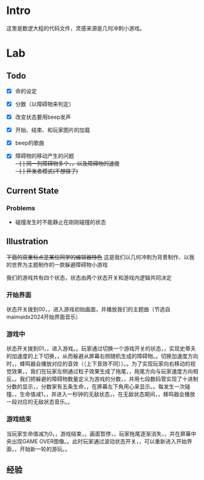 # Intro

这里是数逻大程的代码文件，灵感来源是几何冲刺小游戏。


# Lab

## Todo

- [x] 命的设定
- [x] 分数（以障碍物来判定）

- [x] 改变状态要用beep发声
- [x] 开始、结束、和玩家图片的加载
- [x] beep的歌曲
- [x] 障碍物的移动产生的问题<br>
~~- [ ] 同一列障碍物多个，，以及障碍物的速度~~<br>
~~- [ ] 开发者模式(不想做了)~~

## Current State

### Problems
+ 碰撞发生时不能静止在刚刚碰撞的状态

## Illustration
~~下面的双重标点是某位同学的编辑器特色~~
这是我们以几何冲刺为背景制作、以我的世界为主题制作的一款躲避障碍物小游戏

我们的游戏共有四个状态，状态由两个状态开关和游戏内逻辑共同决定

### 开始界面
状态开关拨到00，，进入游戏初始画面，并播放我们的主题曲（节选自maimaidx2024开始界面音乐）

### 游戏中
状态开关拨到01，，进入游戏。。玩家通过切换一个游戏开关的状态，，实现史蒂夫的加速度的上下切换，，从而躲避从屏幕右侧随机生成的障碍物。。切换加速度方向时，，蜂鸣器会播放对应的音效（（上下音效不同））。。为了实现玩家向右移动的视觉效果，，我们在玩家左侧通过粒子效果生成了拖尾，，拖尾方向与玩家速度方向相反。。我们把躲避的障碍物数量定义为游戏的分数，，并用七段数码管实现了十进制分数的显示，，分数家有五条生命，，在屏幕左下角用心来显示。。每发生一次碰撞，，生命值减1，，并进入一秒钟的无敌状态，，在无敌状态期间，，蜂鸣器会播放一段对应的无敌状态音乐。。

### 游戏结束
当玩家生命值减为0，，游戏结束，，画面暂停，，玩家拖尾逐渐消失，，并在屏幕中央出现GAME OVER图像。。此时玩家通过波动状态开关，，可以重新进入开始界面，，开始新一轮的游玩。。

## 经验
